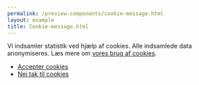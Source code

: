 ```yaml
--- 
permalink: /preview-components/cookie-message.html
layout: example 
title: Cookie-message.html
---
```

<div class="cookie-message" id="cookieMessage">
    <div class="container">
        <div class="card w-percent-md-70 w-percent-lg-50">
            <div class="card-text pt-6 pl-6 pr-6 pb-0">
                <p class="mt-0 mb-0">
                    Vi indsamler statistik ved hjælp af cookies. Alle
                    indsamlede data anonymiseres. Læs mere om <a
                        href="#">vores brug af cookies</a>.
                </p>
            </div>
            <div class="card-action pb-6 pl-6 pr-6">
                <ul class="unstyled-list mt-4">
                    <li class="d-md-inline-block mb-4 mb-md-0">
                        <a href="#" class="button button-secondary"
                            id="acceptCookieButton">Accepter cookies</a>
                    </li>
                    <li class="d-md-inline-block ml-md-4">
                        <a href="#" id="declineCookieButton"
                            class="button button-tertiary">Nej tak til
                            cookies</a>
                    </li>
                </ul>
            </div>
        </div>
    </div>
</div>